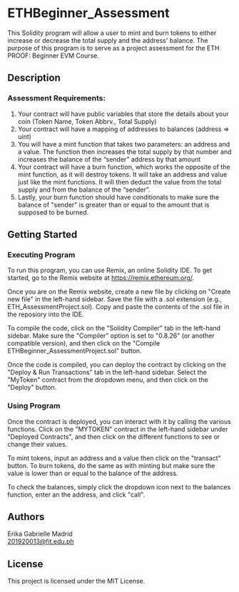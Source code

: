 # ETHBeginner_Assessment

This Solidity program will allow a user to mint and burn tokens to either increase or decrease the total supply and the address' balance. The purpose of this program is to serve as a project assessment for the ETH PROOF: Beginner EVM Course.

## Description

### Assessment Requirements:
1. Your contract will have public variables that store the details about your coin (Token Name, Token Abbrv., Total Supply)
2. Your contract will have a mapping of addresses to balances (address => uint)
3. You will have a mint function that takes two parameters: an address and a value. The function then increases the total supply by that number and increases the balance of the “sender” address by that amount
4. Your contract will have a burn function, which works the opposite of the mint function, as it will destroy tokens. It will take an address and value just like the mint functions. It will then deduct the value from the total supply and from the balance of the “sender”.
5. Lastly, your burn function should have conditionals to make sure the balance of "sender" is greater than or equal to the amount that is supposed to be burned.

## Getting Started

### Executing Program

To run this program, you can use Remix, an online Solidity IDE. To get started, go to the Remix website at https://remix.ethereum.org/.

Once you are on the Remix website, create a new file by clicking on "Create new file" in the left-hand sidebar. Save the file with a .sol extension (e.g., ETH_AssessmentProject.sol). Copy and paste the contents of the .sol file in the reposiory into the IDE.

To compile the code, click on the "Solidity Compiler" tab in the left-hand sidebar. Make sure the "Compiler" option is set to "0.8.26" (or another compatible version), and then click on the "Compile ETHBeginner_AssessmentProject.sol" button.

Once the code is compiled, you can deploy the contract by clicking on the "Deploy & Run Transactions" tab in the left-hand sidebar. Select the "MyToken" contract from the dropdown menu, and then click on the "Deploy" button.

### Using Program

Once the contract is deployed, you can interact with it by calling the various functions. Click on the "MYTOKEN" contract in the left-hand sidebar under "Deployed Contracts", and then click on the different functions to see or change their values. 

To mint tokens, input an address and a value then click on the "transact" button. To burn tokens, do the same as with minting but make sure the value is lower than or equal to the balance of the address.

To check the balances, simply click the dropdown icon next to the balances function, enter an the address, and click "call".

## Authors

Erika Gabrielle Madrid <br>
201920013@fit.edu.ph

## License

This project is licensed under the MIT License.

